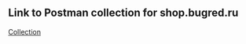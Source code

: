 ## Link to Postman collection for shop.bugred.ru 
[Collection](https://www.postman.com/science-cosmonaut-75965667/workspace/api-testing/collection/28095965-8d978696-79ce-4da0-b206-b032b9b72428?action=share&creator=28095965)
